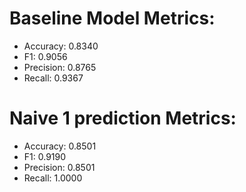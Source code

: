 # Baseline Model Metrics:
- Accuracy: 0.8340
- F1: 0.9056
- Precision: 0.8765
- Recall: 0.9367

# Naive 1 prediction Metrics:
- Accuracy: 0.8501
- F1: 0.9190
- Precision: 0.8501
- Recall: 1.0000
